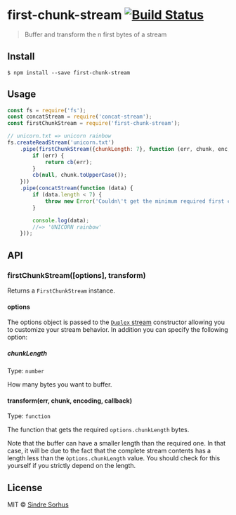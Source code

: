 # first-chunk-stream [![Build Status](https://travis-ci.org/sindresorhus/first-chunk-stream.svg?branch=master)](https://travis-ci.org/sindresorhus/first-chunk-stream)

> Buffer and transform the n first bytes of a stream


## Install

```
$ npm install --save first-chunk-stream
```


## Usage

```js
const fs = require('fs');
const concatStream = require('concat-stream');
const firstChunkStream = require('first-chunk-stream');

// unicorn.txt => unicorn rainbow
fs.createReadStream('unicorn.txt')
	.pipe(firstChunkStream({chunkLength: 7}, function (err, chunk, enc, cb) {
		if (err) {
			return cb(err);
		}
		cb(null, chunk.toUpperCase());
	}))
	.pipe(concatStream(function (data) {
		if (data.length < 7) {
			throw new Error('Couldn\'t get the minimum required first chunk length');
		}

		console.log(data);
		//=> 'UNICORN rainbow'
	}));
```


## API

### firstChunkStream([options], transform)

Returns a `FirstChunkStream` instance.

#### options

The options object is passed to the [`Duplex` stream](https://nodejs.org/api/stream.html#stream_class_stream_duplex) constructor allowing you to customize your stream behavior. In addition you can specify the following option:

##### chunkLength

Type: `number`

How many bytes you want to buffer.

#### transform(err, chunk, encoding, callback)

Type: `function`

The function that gets the required `options.chunkLength` bytes.

Note that the buffer can have a smaller length than the required one. In that case, it will be due to the fact that the complete stream contents has a length less than the `òptions.chunkLength` value. You should check for this yourself if you strictly depend on the length.


## License

MIT © [Sindre Sorhus](http://sindresorhus.com)
